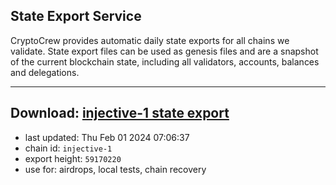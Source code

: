 ## State Export Service
CryptoCrew provides automatic daily state exports for all chains we validate. State export files can be used as genesis files and are a snapshot of the current blockchain state, including all validators, accounts, balances and delegations.

---
**Download: [injective-1 state export](https://dl.ccvalidators.com/SERVICE/injective/injective-1_export_59170220.json)**
---

- last updated: Thu Feb 01 2024 07:06:37
- chain id: `injective-1`
- export height: `59170220`
- use for: airdrops, local tests, chain recovery
